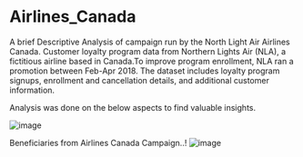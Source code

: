 # Airlines_Canada
A brief Descriptive Analysis of campaign run by the North Light Air Airlines Canada.
Customer loyalty program data from Northern Lights Air (NLA), a fictitious airline based in Canada.To improve program enrollment, NLA ran a promotion between Feb-Apr 2018. The dataset includes loyalty program signups, enrollment and cancellation details, and additional customer information.

Analysis was done on the below aspects to find valuable insights.


![image](https://github.com/user-attachments/assets/0bdff6bd-9ffb-4ffc-9d1c-83622322d163)

Beneficiaries from Airlines Canada Campaign..!
![image](https://github.com/user-attachments/assets/2ed45998-3be9-4d2e-a808-48f95c7007e1)
